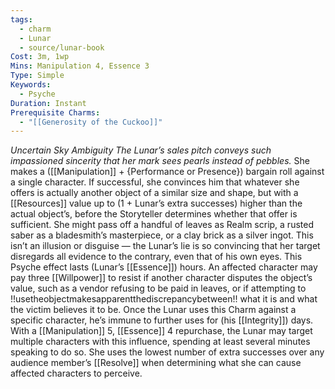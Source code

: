 ```yaml
---
tags:
  - charm
  - Lunar
  - source/lunar-book
Cost: 3m, 1wp
Mins: Manipulation 4, Essence 3
Type: Simple
Keywords:
  - Psyche
Duration: Instant
Prerequisite Charms:
  - "[[Generosity of the Cuckoo]]"
---
```

*Uncertain Sky Ambiguity The Lunar’s sales pitch conveys such impassioned sincerity that her mark sees pearls instead of pebbles.*
She makes a ([[Manipulation]] + {Performance or Presence}) bargain roll against a single character. If successful, she convinces him that whatever she offers is actually another object of a similar size and shape, but with a [[Resources]] value up to (1 + Lunar’s extra successes) higher than the actual object’s, before the Storyteller determines whether that offer is sufficient. She might pass off a handful of leaves as Realm scrip, a rusted saber as a bladesmith’s masterpiece, or a clay brick as a silver ingot. This isn’t an illusion or disguise — the Lunar’s lie is so convincing that her target disregards all evidence to the contrary, even that of his own eyes. This Psyche effect lasts (Lunar’s [[Essence]]) hours. An affected character may pay three [[Willpower]] to resist if another character disputes the object’s value, such as a vendor refusing to be paid in leaves, or if attempting to !!usetheobjectmakesapparentthediscrepancybetween!! what it is and what the victim believes it to be. Once the Lunar uses this Charm against a specific character, he’s immune to further uses for (his [[Integrity]]) days. With a [[Manipulation]] 5, [[Essence]] 4 repurchase, the Lunar may target multiple characters with this influence, spending at least several minutes speaking to do so. She uses the lowest number of extra successes over any audience member’s [[Resolve]] when determining what she can cause affected characters to perceive.